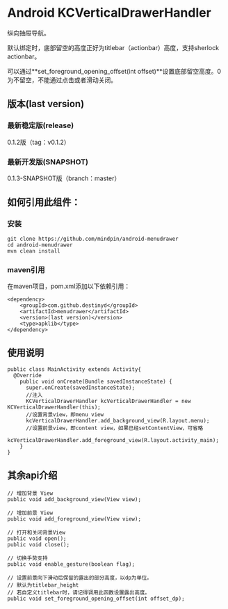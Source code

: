 Android KCVerticalDrawerHandler
===========
纵向抽屉导航。

默认绑定时，底部留空的高度正好为titlebar（actionbar）高度，支持sherlock actionbar。

可以通过**set_foreground_opening_offset(int offset)**设置底部留空高度。0为不留空，不能通过点击或者滑动关闭。

## 版本(last version)
### 最新稳定版(release)
0.1.2版（tag：v0.1.2）
### 最新开发版(SNAPSHOT)
0.1.3-SNAPSHOT版（branch：master）

## 如何引用此组件：
### 安装
```
git clone https://github.com/mindpin/android-menudrawer
cd android-menudrawer
mvn clean install
```

### maven引用
在maven项目，pom.xml添加以下依赖引用：

```
<dependency>
    <groupId>com.github.destinyd</groupId>
    <artifactId>menudrawer</artifactId>
    <version>(last version)</version>
    <type>apklib</type>
</dependency>
```

## 使用说明
```
public class MainActivity extends Activity{
  @Override
    public void onCreate(Bundle savedInstanceState) {
      super.onCreate(savedInstanceState);
      //注入
      KCVerticalDrawerHandler kcVerticalDrawerHandler = new KCVerticalDrawerHandler(this);
      //设置背景view，即menu view
      kcVerticalDrawerHandler.add_background_view(R.layout.menu);
      //设置前景view，即content view，如果已经setContentView，可省略
      kcVerticalDrawerHandler.add_foreground_view(R.layout.activity_main);
    }
}
```

## 其余api介绍
```
// 增加背景 View
public void add_background_view(View view);

// 增加前景 View
public void add_foreground_view(View view);

// 打开和关闭背景View
public void open();
public void close();

// 切换手势支持
public void enable_gesture(boolean flag);

// 设置前景向下滑动后保留的露出的部分高度，以dp为单位。
// 默认为titlebar_height
// 若自定义titlebar时，请记得调用此函数设置露出高度。
public void set_foreground_opening_offset(int offset_dp);
```
